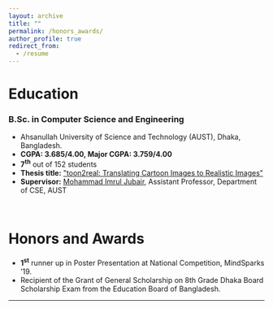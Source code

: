 ```yaml
---
layout: archive
title: ""
permalink: /honors_awards/
author_profile: true
redirect_from:
  - /resume
---
```



# Education

### B.Sc. in Computer Science and Engineering


* Ahsanullah University of Science and Technology (AUST), Dhaka, Bangladesh.
* **CGPA: 3.685/4.00, Major CGPA: 3.759/4.00**
* **7<sup>th</sup>** out of 152 students
* **Thesis title:** ["toon2real: Translating Cartoon Images to Realistic Images"](https://arf111.github.io/files/Thesis_Book__Undergraduate.pdf) 
* **Supervisor:** [Mohammad Imrul Jubair](https://imruljubair.github.io/), Assistant Professor, Department of CSE, AUST

<br /> 

# Honors and Awards

* **1<sup>st</sup>** runner up in Poster Presentation at National Competition, MindSparks ’19.
* Recipient of the Grant of General Scholarship on 8th Grade Dhaka Board Scholarship Exam
from the Education Board of Bangladesh.

___________________________________________